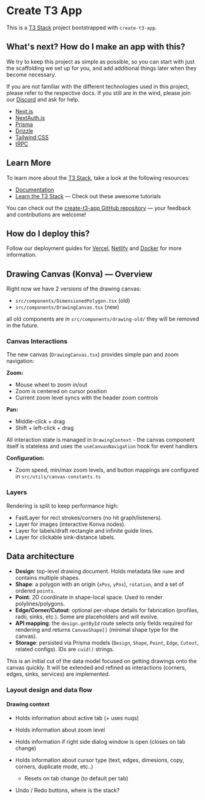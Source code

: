 # Create T3 App

This is a [T3 Stack](https://create.t3.gg/) project bootstrapped with `create-t3-app`.

## What's next? How do I make an app with this?

We try to keep this project as simple as possible, so you can start with just the scaffolding we set up for you, and add additional things later when they become necessary.

If you are not familiar with the different technologies used in this project, please refer to the respective docs. If you still are in the wind, please join our [Discord](https://t3.gg/discord) and ask for help.

- [Next.js](https://nextjs.org)
- [NextAuth.js](https://next-auth.js.org)
- [Prisma](https://prisma.io)
- [Drizzle](https://orm.drizzle.team)
- [Tailwind CSS](https://tailwindcss.com)
- [tRPC](https://trpc.io)

## Learn More

To learn more about the [T3 Stack](https://create.t3.gg/), take a look at the following resources:

- [Documentation](https://create.t3.gg/)
- [Learn the T3 Stack](https://create.t3.gg/en/faq#what-learning-resources-are-currently-available) — Check out these awesome tutorials

You can check out the [create-t3-app GitHub repository](https://github.com/t3-oss/create-t3-app) — your feedback and contributions are welcome!

## How do I deploy this?

Follow our deployment guides for [Vercel](https://create.t3.gg/en/deployment/vercel), [Netlify](https://create.t3.gg/en/deployment/netlify) and [Docker](https://create.t3.gg/en/deployment/docker) for more information.

## Drawing Canvas (Konva) — Overview

Right now we have 2 versions of the drawing canvas:
- `src/components/DimensionedPolygon.tsx` (old)
- `src/components/DrawingCanvas.tsx` (new)

all old components are in `src/components/drawing-old/` they will be removed in the future.

### Canvas Interactions
The new canvas (`DrawingCanvas.tsx`) provides simple pan and zoom navigation:

**Zoom:**
- Mouse wheel to zoom in/out
- Zoom is centered on cursor position
- Current zoom level syncs with the header zoom controls

**Pan:**
- Middle-click + drag  
- Shift + left-click + drag

All interaction state is managed in `DrawingContext` - the canvas component itself is stateless and uses the `useCanvasNavigation` hook for event handlers.

**Configuration:**
- Zoom speed, min/max zoom levels, and button mappings are configured in `src/utils/canvas-constants.ts`

### Layers

Rendering is split to keep performance high:
- FastLayer for rect strokes/corners (no hit graph/listeners).
- Layer for images (interactive Konva nodes).
- Layer for labels/draft rectangle and infinite guide lines.
- Layer for clickable sink-distance labels.

## Data architecture

- **Design**: top-level drawing document. Holds metadata like `name` and contains multiple shapes.
- **Shape**: a polygon with an origin (`xPos`, `yPos`), `rotation`, and a set of ordered `points`.
- **Point**: 2D coordinate in shape-local space. Used to render polylines/polygons.
- **Edge/Corner/Cutout**: optional per-shape details for fabrication (profiles, radii, sinks, etc.). Some are placeholders and will evolve.
- **API mapping**: the `design.getById` route selects only fields required for rendering and returns `CanvasShape[]` (minimal shape type for the canvas).
- **Storage**: persisted via Prisma models (`Design`, `Shape`, `Point`, `Edge`, `Cutout`, related configs). IDs are `cuid()` strings.

This is an initial cut of the data model focused on getting drawings onto the canvas quickly. It will be extended and refined as interactions (corners, edges, sinks, services) are implemented.

### Layout design and data flow
  #### Drawing context 
  - Holds information about active tab (+ uses nuqs)
  - Holds information about zoom level
  - Holds information if right side dialog window is open (closes on tab change)
  - Holds information about cursor type (text, edges, dimesions, copy, corners, duplicate mode, etc..)
      - Resets on tab change (to default per tab)
  
  
  - Undo / Redo buttons, where is the stack? 